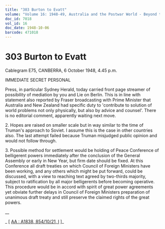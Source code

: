 ```yaml
---
title: "303 Burton to Evatt"
volume: "Volume 16: 1948-49, Australia and the Postwar World - Beyond the Region"
doc_id: 7018
vol_id: 16
doc_date: 1948-10-06
barcode: 471018
---
```


# 303 Burton to Evatt

Cablegram E75, CANBERRA, 6 October 1948, 4.45 p.m.

IMMEDIATE SECRET PERSONAL

Press, in particular Sydney Herald, today carried front page streamer of possibility of mediation by you and Lie on Berlin. This is in line with statement also reported by Fraser broadcasting with Prime Minister that Australia and New Zealand had specific duty to 'contribute to solution of world problems not only physically, but also by advice and counsel'. There is no editorial comment, apparently waiting next move.

2\. Hopes are raised on smaller scale but in way similar to the time of Truman's approach to Soviet. I assume this is the case in other countries also. The last attempt failed because Truman misjudged public opinion and would not follow through.

3\. Possible method for settlement would be holding of Peace Conference of belligerent powers immediately after the conclusion of the General Assembly or early in New Year, but firm date should be fixed. At this Conference all draft treaties on which Council of Foreign Ministers have been working, and any others which might be put forward, could be discussed, with a view to reaching text agreed by two-thirds majority, subject to ratification by all major belligerents before becoming operative. This procedure would be in accord with spirit of great power agreements yet obviate further delays in Council of Foreign Ministers preparation of unanimous draft treaty and still preserve the claimed rights of the great powers.

__

_ [ [AA : A1838, 854/10/21, I](http://www.naa.gov.au/cgi-bin/Search?O=I&Number=471018) ]_
